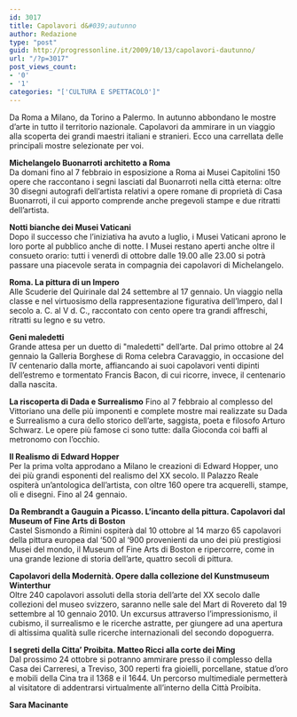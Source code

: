 ```yaml
---
id: 3017
title: Capolavori d&#039;autunno
author: Redazione
type: "post"
guid: http://progressonline.it/2009/10/13/capolavori-dautunno/
url: "/?p=3017"
post_views_count:
- '0'
- '1'
categories: "['CULTURA E SPETTACOLO']"
---
```


Da Roma a Milano, da Torino a Palermo. In autunno abbondano le mostre d’arte in tutto il territorio nazionale. Capolavori da ammirare in un viaggio alla scoperta dei grandi maestri italiani e stranieri. Ecco una carrellata delle principali mostre selezionate per voi.

**Michelangelo Buonarroti architetto a Roma**  
Da domani fino al 7 febbraio in esposizione a Roma ai Musei Capitolini 150 opere che raccontano i segni lasciati dal Buonarroti nella città eterna: oltre 30 disegni autografi dell’artista relativi a opere romane di proprietà di Casa Buonarroti, il cui apporto comprende anche pregevoli stampe e due ritratti dell’artista.

**Notti bianche dei Musei Vaticani**  
Dopo il successo che l’iniziativa ha avuto a luglio, i Musei Vaticani aprono le loro porte al pubblico anche di notte. I Musei restano aperti anche oltre il consueto orario: tutti i venerdì di ottobre dalle 19.00 alle 23.00 si potrà passare una piacevole serata in compagnia dei capolavori di Michelangelo.

**Roma. La pittura di un Impero**  
Alle Scuderie del Quirinale dal 24 settembre al 17 gennaio. Un viaggio nella classe e nel virtuosismo della rappresentazione figurativa dell’Impero, dal I secolo a. C. al V d. C., raccontato con cento opere tra grandi affreschi, ritratti su legno e su vetro.

**Geni maledetti**  
Grande attesa per un duetto di "maledetti" dell’arte. Dal primo ottobre al 24 gennaio la Galleria Borghese di Roma celebra Caravaggio, in occasione del IV centenario dalla morte, affiancando ai suoi capolavori venti dipinti dell’estremo e tormentato Francis Bacon, di cui ricorre, invece, il centenario dalla nascita.

**La riscoperta di Dada e Surrealismo** Fino al 7 febbraio al complesso del Vittoriano una delle più imponenti e complete mostre mai realizzate su Dada e Surrealismo a cura dello storico dell’arte, saggista, poeta e filosofo Arturo Schwarz. Le opere più famose ci sono tutte: dalla Gioconda coi baffi al metronomo con l’occhio.

**Il Realismo di Edward Hopper**  
Per la prima volta approdano a Milano le creazioni di Edward Hopper, uno dei più grandi esponenti del realismo del XX secolo. Il Palazzo Reale ospiterà un’antologica dell’artista, con oltre 160 opere tra acquerelli, stampe, oli e disegni. Fino al 24 gennaio.

**Da Rembrandt a Gauguin a Picasso. L’incanto della pittura. Capolavori dal Museum of Fine Arts di Boston**  
Castel Sismondo a Rimini ospiterà dal 10 ottobre al 14 marzo 65 capolavori della pittura europea dal ‘500 al ‘900 provenienti da uno dei più prestigiosi Musei del mondo, il Museum of Fine Arts di Boston e ripercorre, come in una grande lezione di storia dell’arte, quattro secoli di pittura.

**Capolavori della Modernità. Opere dalla collezione del Kunstmuseum Winterthur**  
Oltre 240 capolavori assoluti della storia dell’arte del XX secolo dalle collezioni del museo svizzero, saranno nelle sale del Mart di Rovereto dal 19 settembre al 10 gennaio 2010. Un excursus attraverso l’impressionismo, il cubismo, il surrealismo e le ricerche astratte, per giungere ad una apertura di altissima qualità sulle ricerche internazionali del secondo dopoguerra.

**I segreti della Citta’ Proibita. Matteo Ricci alla corte dei Ming**  
Dal prossimo 24 ottobre si potranno ammirare presso il complesso della Casa dei Carreresi, a Treviso, 300 reperti fra gioielli, porcellane, statue d’oro e mobili della Cina tra il 1368 e il 1644. Un percorso multimediale permetterà al visitatore di addentrarsi virtualmente all’interno della Città Proibita.

**Sara Macinante**